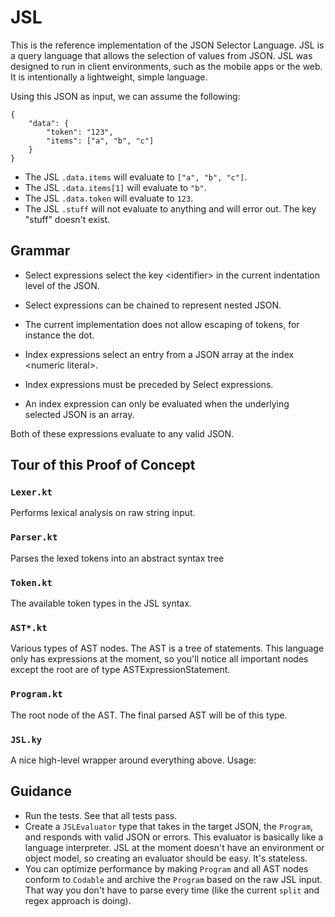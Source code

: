 # JSL

This is the reference implementation of the JSON Selector Language. JSL is a
query language that allows the selection of values from JSON. JSL was designed to run
in client environments, such as the mobile apps or the web. It is
intentionally a lightweight, simple language.

Using this JSON as input, we can assume the following: 

```
{
    "data": {
        "token": "123", 
        "items": ["a", "b", "c"]
    }
}
```

* The JSL `.data.items` will evaluate to `["a", "b", "c"]`.
* The JSL `.data.items[1]` will evaluate to `"b"`.
* The JSL `.data.token` will evaluate to `123`.
* The JSL `.stuff` will not evaluate to anything and will error out. The key
  "stuff" doesn't exist.


## Grammar

* Select expressions select the key \<identifier\> in the current indentation
level of the JSON.
* Select expressions can be chained to represent nested JSON.
* The current implementation does not allow escaping of tokens, for instance the
  dot.

* Index expressions select an entry from a JSON array at the index
\<numeric literal\>.
* Index expressions must be preceded by Select expressions.
* An index expression can only be evaluated when the underlying selected JSON is
  an array.

Both of these expressions evaluate to any valid JSON.


## Tour of this Proof of Concept

### `Lexer.kt`

Performs lexical analysis on raw string input.

### `Parser.kt`

Parses the lexed tokens into an abstract syntax tree

### `Token.kt`

The available token types in the JSL syntax.

### `AST*.kt`

Various types of AST nodes. The AST is a tree of statements. This language only
has expressions at the moment, so you'll notice all important nodes except the
root are of type ASTExpressionStatement.

### `Program.kt`

The root node of the AST. The final parsed AST will be of this type.

### `JSL.ky`

A nice high-level wrapper around everything above. Usage:

## Guidance

* Run the tests. See that all tests pass.
* Create a `JSLEvaluator` type that takes in the target JSON, the `Program`,
  and responds with valid JSON or errors. This evaluator is basically like a
  language interpreter. JSL at the moment doesn't have an environment or object
  model, so creating an evaluator should be easy. It's stateless.
* You can optimize performance by making `Program` and all AST nodes conform
  to `Codable` and archive the `Program` based on the raw JSL input. That way
  you don't have to parse every time (like the current `split` and regex
  approach is doing).
